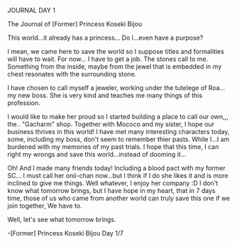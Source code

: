 <!-- title: Koseki Bijou's Journal Entry: Day 1 -->

JOURNAL DAY 1

The Journal
of [Former] Princess 
Koseki Bijou

This world...it already has a princess... Do l...even have a purpose?

I mean, we came here to save the world so I suppose titles and formalities will have to wait. For now... I have to get a job. The stones call to me. Something from the inside, maybe from the jewel that is embedded in my chest resonates with the surrounding stone.

I have chosen to call myself a jeweler, working under the tutelege of Roa... my new boss. She is very kind and teaches me many things of this profession.

I would like to make her proud so I started building a place to call our own,,, the.. "Gacharm" shop.
Together with Mococo and my sister, I hope our business thrives in this world!
I have met many interesting characters today, some, including my boss, don't seem to remember thier pasts.
While I...I am burdened with my memories of my past trials. I hope that this time, I can right my wrongs and save this world...instead of dooming it...

Oh! And I made many friends today! Including a blood pact with my former SC...
I must call her onii-chan now...but I think if I do she likes it and is more inclined to give me things. Well whatever, I enjoy her company :D
I don't know what tomorrow brings, but I have hope in my heart,
that in 7 days time, those of us who came from another world can truly save this one if we join together, We have to.

Well, let's see what tomorrow brings.

-[Former] Princess
Koseki Bijou
Day 1/7
